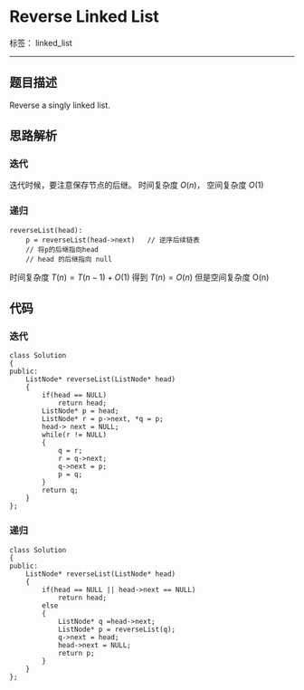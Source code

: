 ﻿# Reverse Linked List

标签： linked_list

---
## 题目描述
Reverse a singly linked list.

## 思路解析
### 迭代 
迭代时候，要注意保存节点的后继。
时间复杂度 $O(n)$， 空间复杂度 $O(1)$
### 递归
```
reverseList(head):
    p = reverseList(head->next)   // 逆序后续链表
    // 将p的后继指向head
    // head 的后继指向 null
```
时间复杂度 $T(n) = T(n-1) + O(1)$
得到 $T(n) = O(n)$
但是空间复杂度 O(n)

## 代码
### 迭代
```
class Solution 
{
public:
    ListNode* reverseList(ListNode* head) 
    {
        if(head == NULL)
            return head;
        ListNode* p = head;
        ListNode* r = p->next, *q = p;
        head-> next = NULL;
        while(r != NULL)
        {
            q = r;
            r = q->next;
            q->next = p;
            p = q;
        }
        return q;
    }
};
```
### 递归
```
class Solution 
{
public:
    ListNode* reverseList(ListNode* head) 
    {
        if(head == NULL || head->next == NULL)
            return head;
        else
        {
            ListNode* q =head->next;
            ListNode* p = reverseList(q);
            q->next = head;
            head->next = NULL;
            return p;
        }
    }
};
```
